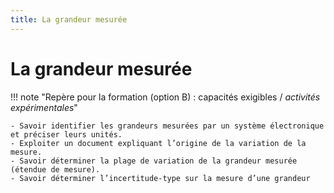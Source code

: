 ```yaml
---
title: La grandeur mesurée
---
```


# La grandeur mesurée

!!! note "Repère pour la formation (option B) : capacités exigibles / *activités expérimentales*"

    - Savoir identifier les grandeurs mesurées par un système électronique et préciser leurs unités.
    - Exploiter un document expliquant l’origine de la variation de la mesure.
    - Savoir déterminer la plage de variation de la grandeur mesurée (étendue de mesure).
    - Savoir déterminer l’incertitude-type sur la mesure d’une grandeur

